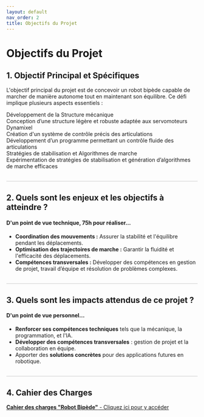 ```yaml
---
layout: default
nav_order: 2
title: Objectifs du Projet
---
```


<head>
    <link rel="stylesheet" type="text/css" href="{{ '/assets/css/objectifs_style.css' | relative_url }}">
</head>

# Objectifs du Projet

## 1. Objectif Principal et Spécifiques 
L'objectif principal du projet est de concevoir un robot bipède capable de marcher de manière autonome tout en maintenant son équilibre. Ce défi implique plusieurs aspects essentiels :

<div class="bubbles-container">
    <div class="bubble-wrapper">
        <div class="bubble">Développement de la Structure mécanique</div>
        <div class="arrow"></div>
        <div class="sub-objective">Conception d’une structure légère et robuste adaptée aux servomoteurs Dynamixel</div>
    </div>
    <div class="bubble-wrapper">
        <div class="bubble">Création d'un système de contrôle précis des articulations</div>
        <div class="arrow"></div>
        <div class="sub-objective">Développement d’un programme permettant un contrôle fluide des articulations</div>
    </div>
    <div class="bubble-wrapper">
        <div class="bubble">Stratégies de stabilisation et Algorithmes de marche</div>
        <div class="arrow"></div>
        <div class="sub-objective">Expérimentation de stratégies de stabilisation et génération d’algorithmes de marche efficaces</div>
    </div>
</div>

<div style="border-top: 2px solid #e0e0e0; margin: 30px 0;"></div>

## 2. Quels sont les enjeux et les objectifs à atteindre ?

#### D'un point de vue technique, 75h pour réaliser...

- **Coordination des mouvements :** Assurer la stabilité et l'équilibre pendant les déplacements.
- **Optimisation des trajectoires de marche :** Garantir la fluidité et l'efficacité des déplacements.
- **Compétences transversales :** Développer des compétences en gestion de projet, travail d’équipe et résolution de problèmes complexes.

<div style="border-top: 2px solid #e0e0e0; margin: 30px 0;"></div>

## 3. Quels sont les impacts attendus de ce projet ? 

#### D'un point de vue personnel...

- **Renforcer ses compétences techniques** tels que la mécanique, la programmation, et l'IA.
- **Développer des compétences transversales** : gestion de projet et la collaboration en équipe.
- Apporter des **solutions concrètes** pour des applications futures en robotique.

<div style="border-top: 2px solid #e0e0e0; margin: 30px 0;"></div>

## 4. Cahier des Charges
[**Cahier des charges "Robot Bipède"** - Cliquez ici pour y accéder](assets/pdf/CAHIER_DES_CHARGES.pdf)
